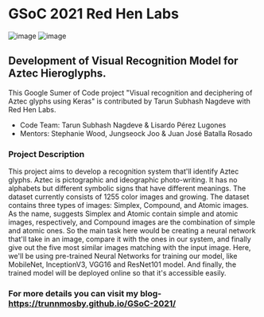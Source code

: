# GSoC 2021 Red Hen Labs
![image](https://user-images.githubusercontent.com/66901757/119221827-e3294100-bb0e-11eb-8595-749a1dd9c932.png) 
![image](https://user-images.githubusercontent.com/66901757/119222398-d528ef80-bb11-11eb-836a-30dd3ee3ec64.png)
## Development of Visual Recognition Model for Aztec Hieroglyphs.
This Google Sumer of Code project "Visual recognition and deciphering of Aztec glyphs using Keras" is contributed by Tarun Subhash Nagdeve with Red Hen Labs.
* Code Team: Tarun Subhash Nagdeve & Lisardo Pérez Lugones <br />
* Mentors: Stephanie Wood, Jungseock Joo & Juan José Batalla Rosado
### Project Description
This project aims to develop a recognition system that'll identify Aztec glyphs. Aztec is pictographic and ideographic photo-writing. It has no alphabets but different symbolic signs that have different meanings. The dataset currently consists of 1255 color images and growing. The dataset contains three types of images: Simplex, Compound, and Atomic images. As the name, suggests Simplex and Atomic contain simple and atomic images, respectively, and Compound images are the combination of simple and atomic ones. So the main task here would be creating a neural network that'll take in an image, compare it with the ones in our system, and finally give out the five most similar images matching with the input image. Here, we'll be using pre-trained Neural Networks for training our model, like MobileNet, InceptionV3, VGG16 and ResNet101 model. And finally, the trained model will be deployed online so that it's accessible easily.
### For more details you can visit my blog- https://trunnmosby.github.io/GSoC-2021/


